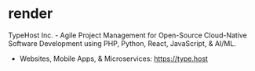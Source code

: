# render
TypeHost Inc. - Agile Project Management for Open-Source Cloud-Native Software Development using PHP, Python, React, JavaScript, & AI/ML.
- Websites, Mobile Apps, &amp; Microservices: https://type.host

